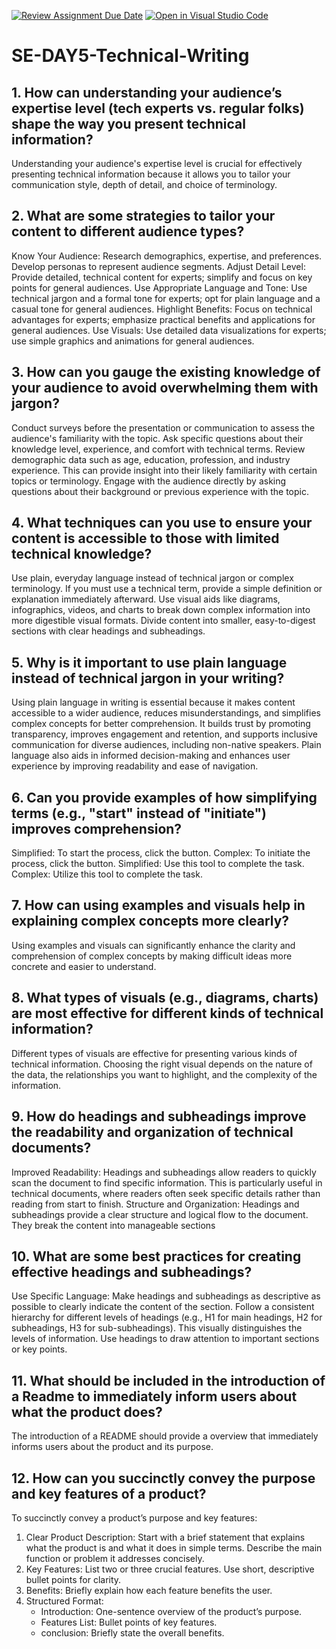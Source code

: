 [![Review Assignment Due Date](https://classroom.github.com/assets/deadline-readme-button-22041afd0340ce965d47ae6ef1cefeee28c7c493a6346c4f15d667ab976d596c.svg)](https://classroom.github.com/a/zsAR-pyY)
[![Open in Visual Studio Code](https://classroom.github.com/assets/open-in-vscode-2e0aaae1b6195c2367325f4f02e2d04e9abb55f0b24a779b69b11b9e10269abc.svg)](https://classroom.github.com/online_ide?assignment_repo_id=15688062&assignment_repo_type=AssignmentRepo)
# SE-DAY5-Technical-Writing
## 1. How can understanding your audience’s expertise level (tech experts vs. regular folks) shape the way you present technical information?
Understanding your audience's expertise level is crucial for effectively presenting technical information because it allows you to tailor your communication style, depth of detail, and choice of terminology.

## 2. What are some strategies to tailor your content to different audience types?
Know Your Audience: Research demographics, expertise, and preferences. Develop personas to represent audience segments.
Adjust Detail Level: Provide detailed, technical content for experts; simplify and focus on key points for general audiences.
Use Appropriate Language and Tone: Use technical jargon and a formal tone for experts; opt for plain language and a casual tone for general audiences.
Highlight Benefits: Focus on technical advantages for experts; emphasize practical benefits and applications for general audiences.
Use Visuals: Use detailed data visualizations for experts; use simple graphics and animations for general audiences.

## 3. How can you gauge the existing knowledge of your audience to avoid overwhelming them with jargon?
Conduct surveys before the presentation or communication to assess the audience's familiarity with the topic. Ask specific questions about their knowledge level, experience, and comfort with technical terms.
Review demographic data such as age, education, profession, and industry experience. This can provide insight into their likely familiarity with certain topics or terminology.
Engage with the audience directly by asking questions about their background or previous experience with the topic.

## 4. What techniques can you use to ensure your content is accessible to those with limited technical knowledge?
Use plain, everyday language instead of technical jargon or complex terminology. If you must use a technical term, provide a simple definition or explanation immediately afterward.
Use visual aids like diagrams, infographics, videos, and charts to break down complex information into more digestible visual formats. 
Divide content into smaller, easy-to-digest sections with clear headings and subheadings. 

## 5. Why is it important to use plain language instead of technical jargon in your writing?
Using plain language in writing is essential because it makes content accessible to a wider audience, reduces misunderstandings, and simplifies complex concepts for better comprehension. It builds trust by promoting transparency, improves engagement and retention, and supports inclusive communication for diverse audiences, including non-native speakers. Plain language also aids in informed decision-making and enhances user experience by improving readability and ease of navigation.

## 6. Can you provide examples of how simplifying terms (e.g., "start" instead of "initiate") improves comprehension?
Simplified: To start the process, click the button.
Complex: To initiate the process, click the button.
Simplified: Use this tool to complete the task.
Complex: Utilize this tool to complete the task.

## 7. How can using examples and visuals help in explaining complex concepts more clearly?
Using examples and visuals can significantly enhance the clarity and comprehension of complex concepts by making  difficult ideas more concrete and easier to understand.

## 8. What types of visuals (e.g., diagrams, charts) are most effective for different kinds of technical information?
Different types of visuals are effective for presenting various kinds of technical information. Choosing the right visual depends on the nature of the data, the relationships you want to highlight, and the complexity of the information. 

## 9. How do headings and subheadings improve the readability and organization of technical documents?
Improved Readability: Headings and subheadings allow readers to quickly scan the document to find specific information. This is particularly useful in technical documents, where readers often seek specific details rather than reading from start to finish.
Structure and Organization: Headings and subheadings provide a clear structure and logical flow to the document. They break the content into manageable sections

## 10. What are some best practices for creating effective headings and subheadings?
Use Specific Language: Make headings and subheadings as descriptive as possible to clearly indicate the content of the section.
Follow a consistent hierarchy for different levels of headings (e.g., H1 for main headings, H2 for subheadings, H3 for sub-subheadings). This visually distinguishes the levels of information.
Use headings to draw attention to important sections or key points. 
## 11. What should be included in the introduction of a Readme to immediately inform users about what the product does?
The introduction of a README should provide a overview that immediately informs users about the product and its purpose.
## 12. How can you succinctly convey the purpose and key features of a product?
To succinctly convey a product’s purpose and key features:

1. Clear Product Description: Start with a brief statement that explains what the product is and what it does in simple terms. Describe the main function or problem it addresses concisely.
2. Key Features: List two or three crucial features. Use short, descriptive bullet points for clarity.
3. Benefits: Briefly explain how each feature benefits the user.
4. Structured Format:
   - Introduction: One-sentence overview of the product’s purpose.
   - Features List: Bullet points of key features.
   - conclusion: Briefly state the overall benefits.
